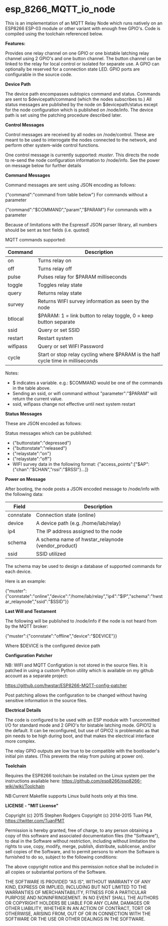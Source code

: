 **esp_8266_MQTT_io_node**
==========
This is an implementation of an MQTT Relay Node which runs natively on an ESP8266 ESP-03 module or other variant with enough free GPIO's.
Code is compiled using the toolchain referenced below.

**Features:**

Provides one relay channel on one GPIO or one bistable latching relay channel using 2 GPIO's and one button channel. The button channel can be linked to the relay for local control or isolated for separate use.
A GPIO can optionally be reserved for a connection state LED. GPIO ports are configurable in the source code. 

**Device Path**

The device path encompasses subtopics command and status. Commands are sent to $devicepath/command (which the nodes subscribes to.) All status messages are
published by the node on $devicepath/status except for the node configuration which is published on /node/info. The device path is set using the patching procedure described later.

**Control Messages**

Control messages are received by all nodes on /node/control. These are meant to be used to interrogate the nodes connected to the network, 
and perform other system-wide control functions.

One control message is currently supported: *muster*. This directs the node to re-send the node configuration information to /node/info. See the power on message below for further details


**Command Messages**

Command messages are sent using JSON encoding as follows:

{"command":"command from table below"} For commands without a parameter

{"command":"$COMMAND","param","$PARAM"} For commands with a parameter

Because of limitations with the Espressif JSON parser library, all numbers should be sent as text fields 
(i.e. quoted)

MQTT commands supported:

|Command| Description |
|--------| ----------- |
|on 	 | Turns relay on|
|off	 | Turns relay off|
|pulse   | Pulses relay for $PARAM milliseconds|
|toggle	 | Toggles relay state|
|query	 | Returns relay state|
|survey	 | Returns WIFI survey information as seen by the node|
|btlocal | $PARAM: 1 = link button to relay toggle, 0 = keep button separate|
|ssid    | Query or set SSID|
|restart | Restart system|
|wifipass| Query or set WIFI Password|
|cycle   | Start or stop relay cycling where $PARAM is the half cycle time in milliseconds

Notes:
* $ indicates a variable. e.g.: $COMMAND would be one of the commands in the table above.
* Sending an ssid, or wifi command without "parameter":"$PARAM" will return the current value.
* ssid, wifipass change not effective until next system restart

**Status Messages**

These are JSON encoded as follows:

Status messages which can be published:

* {"buttonstate":"depressed"}
* {"buttonstate":"released"}
* {"relaystate":"on"}
* {"relaystate":"off"}
* WIFI survey data in the following format: {"access_points":["$AP":{"chan":"$CHAN","rssi":"$RSSI"}...]} 

**Power on Message**

After booting, the node posts a JSON encoded message to /node/info with the following data:

|Field		| Description|
|-----      | -----------|
|connstate  | Connection state (online)
|device		| A device path (e.g. /home/lab/relay)|
|ip4		| The IP address assigned to the node|
|schema		| A schema name of hwstar_relaynode (vendor_product)|
|ssid       | SSID utilized|


The schema may be used to design a database of supported commands for each device.

Here is an example:

{"muster":{"connstate":"online","device":"/home/lab/relay","ip4":"$IP","schema":"hwstar_relaynode","ssid":"$SSID"}}

**Last Will and Testament**

The following will be published to /node/info if the node is not heard from by the MQTT broker:

{"muster":{"connstate":"offline","device":"$DEVICE"}}

Where $DEVICE is the configured device path

**Configuration Patcher**

NB: WIFI and MQTT Configration is not stored in the source files. It is patched in using a custom Python utility which is available on my github account as
a separate project:

https://github.com/hwstar/ESP8266-MQTT-config-patcher

Post patching allows the configuration to be changed without having sensitive information in the source files.

**Electrical Details**

The code is configured to be used with an ESP module with 1 uncommitted I/O for standard mode and 2 GPIO's for bistable latching mode. GPIO12 is the default. It can be reconfigured, but use of GPIO2 is problematic as that pin needs to be
high during boot, and that makes the electrical interface more complex.

The relay GPIO outputs are low true to be compatible with the bootloader's initial pin states. 
(This prevents the relay from pulsing at power on).

**Toolchain**

Requires the ESP8266 toolchain be installed on the Linux system per the instructions available here:
https://github.com/esp8266/esp8266-wiki/wiki/Toolchain

NB:Current Makefile supports Linux build hosts only at this time.

**LICENSE - "MIT License"**

Copyright (c) 2015 Stephen Rodgers 
Copyright (c) 2014-2015 Tuan PM, https://twitter.com/TuanPMT

Permission is hereby granted, free of charge, to any person obtaining a copy of this software and associated documentation files (the "Software"), to deal in the Software without restriction, including without limitation the rights to use, copy, modify, merge, publish, distribute, sublicense, and/or sell copies of the Software, and to permit persons to whom the Software is furnished to do so, subject to the following conditions:

The above copyright notice and this permission notice shall be included in all copies or substantial portions of the Software.

THE SOFTWARE IS PROVIDED "AS IS", WITHOUT WARRANTY OF ANY KIND, EXPRESS OR IMPLIED, INCLUDING BUT NOT LIMITED TO THE WARRANTIES OF MERCHANTABILITY, FITNESS FOR A PARTICULAR PURPOSE AND NONINFRINGEMENT. IN NO EVENT SHALL THE AUTHORS OR COPYRIGHT HOLDERS BE LIABLE FOR ANY CLAIM, DAMAGES OR OTHER LIABILITY, WHETHER IN AN ACTION OF CONTRACT, TORT OR OTHERWISE, ARISING FROM, OUT OF OR IN CONNECTION WITH THE SOFTWARE OR THE USE OR OTHER DEALINGS IN THE SOFTWARE.
